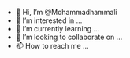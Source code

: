 - 👋 Hi, I’m @Mohammadhammali
- 👀 I’m interested in ...
- 🌱 I’m currently learning ...
- 💞️ I’m looking to collaborate on ...
- 📫 How to reach me ...

<!---
Mohammadhammali/Mohammadhammali is a ✨ special ✨ repository because its `README.md` (this file) appears on your GitHub profile.
You can click the Preview link to take a look at your changes.
--->
